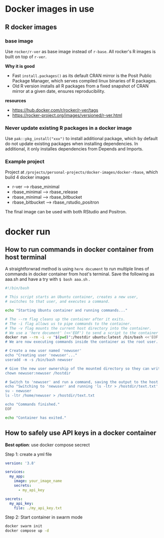 # Docker images in use

## R docker images

### base image
Use `rocker/r-ver` as base image instead of `r-base`. All rocker's R images is built on top of `r-ver`.

**Why it is good**

- Fast `install.packages()` as its default CRAN mirror is the Posit Public Package Manager, which serves compiled linux binaries of R packages.
- Old R version installs all R packages from a fixed snapshot of CRAN mirror at a given date, ensures reproducibility.

**resources**

- https://hub.docker.com/r/rocker/r-ver/tags
- https://rocker-project.org/images/versioned/r-ver.html

### Never update existing R packages in a docker image 
Use `pak::pkg_install("xxx")` to install additional package, which by default do not update existing packages when installing dependencies. In additional, it only installes dependencies from Depends and Imports.

### Example project
Project at `/projects/personal-projects/docker-images/docker-rbase`, which build 4 docker images

- r-ver --> rbase_minimal
- rbase_minimal --> rbase_release
- rbase_minimal --> rbase_bitbucket
- rbase_bitbucket --> rbase_rstudio_positron

The final image can be used with both RStudio and Positron.



# docker run

## How to run commands in docker container from host terminal

A straightforwrad method is using `here document` to run multiple lines of commands in docker container from host's terminal. Save the following as aaa.sh and have a try with `$ bash aaa.sh` .

```sh
#!/bin/bash

# This script starts an Ubuntu container, creates a new user,
# switches to that user, and executes a command.

echo "Starting Ubuntu container and running commands..."

# The --rm flag cleans up the container after it exits.
# The -i flag allows us to pipe commands to the container.
# The -v flag mounts the current host directory into the container.
# We use a 'here document' (<<'EOF') to send a script to the container's bash shell.
docker run --rm -i -v "$(pwd)":/hostdir ubuntu:latest /bin/bash <<'EOF'
# We are now executing commands inside the container as the root user.

# Create a new user named 'newuser'
echo "Creating user 'newuser'..."
useradd -m -s /bin/bash newuser

# Give the new user ownership of the mounted directory so they can write to it.
chown newuser:newuser /hostdir

# Switch to 'newuser' and run a command, saving the output to the host.
echo "Switching to 'newuser' and running 'ls -ltr > /hostdir/text.txt'..."
su - newuser
ls -ltr /home/newuser > /hostdir/text.txt

echo "Commands finished."
EOF

echo "Container has exited."
```


## How to safely use API keys in a docker container

**Best option**: use docker compose secrect

Step 1: create a yml file

```yaml
version: '3.8'

services:
  my_app:
    image: your_image_name
    secrets:
      - my_api_key

secrets:
  my_api_key:
    file: ./my_api_key.txt
```

Step 2: Start container in swarm mode

```sh
docker swarm init
docker compose up -d
```
